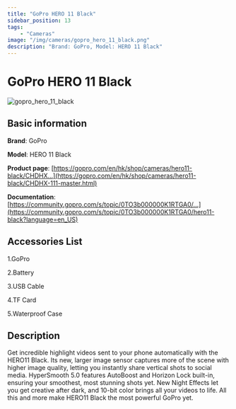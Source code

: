 ```yaml
---
title: "GoPro HERO 11 Black"
sidebar_position: 13
tags:
    - "Cameras"
image: "/img/cameras/gopro_hero_11_black.png"
description: "Brand: GoPro, Model: HERO 11 Black"
---
```

# GoPro HERO 11 Black

![gopro_hero_11_black](/img/cameras/gopro_hero_11_black.png)

## Basic information

**Brand**: GoPro

**Model**: HERO 11 Black

**Product page**: [https://gopro.com/en/hk/shop/cameras/hero11-black/CHDHX...](https://gopro.com/en/hk/shop/cameras/hero11-black/CHDHX-111-master.html)

**Documentation**: [https://community.gopro.com/s/topic/0TO3b000000K1RTGA0/...](https://community.gopro.com/s/topic/0TO3b000000K1RTGA0/hero11-black?language=en_US)

## Accessories List

1\.GoPro

 2\.Battery

 3\.USB Cable

 4\.TF Card

 5\.Waterproof Case

## Description

Get incredible highlight videos sent to your phone automatically with the HERO11 Black\. Its new, larger image sensor captures more of the scene with higher image quality, letting you instantly share vertical shots to social media\. HyperSmooth 5\.0 features AutoBoost and Horizon Lock built\-in, ensuring your smoothest, most stunning shots yet\. New Night Effects let you get creative after dark, and 10\-bit color brings all your videos to life\. All this and more make HERO11 Black the most powerful GoPro yet\.

